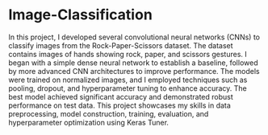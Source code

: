 # Image-Classification

In this project, I developed several convolutional neural networks (CNNs) to classify images from the Rock-Paper-Scissors dataset. The dataset contains images of hands showing rock, paper, and scissors gestures. I began with a simple dense neural network to establish a baseline, followed by more advanced CNN architectures to improve performance. The models were trained on normalized images, and I employed techniques such as pooling, dropout, and hyperparameter tuning to enhance accuracy. The best model achieved significant accuracy and demonstrated robust performance on test data. This project showcases my skills in data preprocessing, model construction, training, evaluation, and hyperparameter optimization using Keras Tuner.
